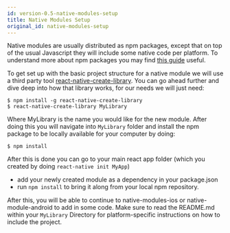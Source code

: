 ```yaml
---
id: version-0.5-native-modules-setup
title: Native Modules Setup
original_id: native-modules-setup
---
```


Native modules are usually distributed as npm packages, except that on top of the usual Javascript they will include some native code per platform. To understand more about npm packages you may find [this guide](https://docs.npmjs.com/getting-started/publishing-npm-packages) useful.

To get set up with the basic project structure for a native module we will use a third party tool [react-native-create-library](https://github.com/frostney/react-native-create-library). You can go ahead further and dive deep into how that library works, for our needs we will just need:

```
$ npm install -g react-native-create-library
$ react-native-create-library MyLibrary
```

Where MyLibrary is the name you would like for the new module. After doing this you will navigate into `MyLibrary` folder and install the npm package to be locally available for your computer by doing:

```
$ npm install
```

After this is done you can go to your main react app folder (which you created by doing `react-native init MyApp`)

* add your newly created module as a dependency in your package.json
* run `npm install` to bring it along from your local npm repository.

After this, you will be able to continue to native-modules-ios or native-module-android to add in some code. Make sure to read the README.md within your `MyLibrary` Directory for platform-specific instructions on how to include the project.
